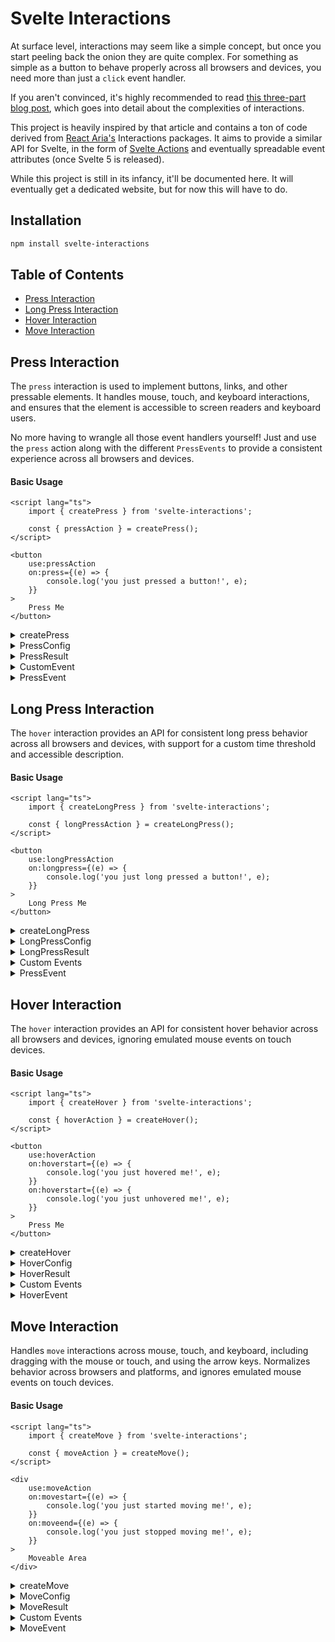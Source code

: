 # Svelte Interactions

At surface level, interactions may seem like a simple concept, but once you start peeling back the onion they are quite complex. For something as simple as a button to behave properly across all browsers and devices, you need more than just a `click` event handler.

If you aren't convinced, it's highly recommended to read [this three-part blog post](https://react-spectrum.adobe.com/blog/building-a-button-part-1.html), which goes into detail about the complexities of interactions.

This project is heavily inspired by that article and contains a ton of code derived from [React Aria's](https://react-spectrum.adobe.com) Interactions packages. It aims to provide a similar API for Svelte, in the form of [Svelte Actions](https://svelte.dev/docs/svelte-action) and eventually spreadable event attributes (once Svelte 5 is released).

While this project is still in its infancy, it'll be documented here. It will eventually get a dedicated website, but for now this will have to do.

## Installation

```bash
npm install svelte-interactions
```

## Table of Contents

- [Press Interaction](#press-interaction)
- [Long Press Interaction](#long-press-interaction)
- [Hover Interaction](#hover-interaction)
- [Move Interaction](#move-interaction)

## Press Interaction

The `press` interaction is used to implement buttons, links, and other pressable elements. It handles mouse, touch, and keyboard interactions, and ensures that the element is accessible to screen readers and keyboard users.

No more having to wrangle all those event handlers yourself! Just and use the `press` action along with the different `PressEvents` to provide a consistent experience across all browsers and devices.

#### Basic Usage

```svelte
<script lang="ts">
	import { createPress } from 'svelte-interactions';

	const { pressAction } = createPress();
</script>

<button
	use:pressAction
	on:press={(e) => {
		console.log('you just pressed a button!', e);
	}}
>
	Press Me
</button>
```

<details>
    <summary>
        <span> createPress </span>
    </summary>

Creates a new `press` interaction instance. Each element should have its own instance, as it maintains state for a single element. For example, if you had multiple buttons on a page:

```svelte
<script lang="ts">
	import { createPress } from 'svelte-interactions';

	const { pressAction: pressOne } = createPress();
	const { pressAction: pressTwo } = createPress();
</script>

<button use:pressOne on:press> Button One </button>
<button use:pressTwo on:press> Button Two </button>
```

</details>

<details>
    <summary>
        <span>PressConfig</span>
    </summary>

`createPress` takes in an optional `PressConfig` object, which can be used to customize the interaction.

```ts
import { createPress } from 'svelte-interactions';

const { pressAction } = createPress({ isDisabled: true });
```

```ts
type PressConfig = PressHandlers & {
	/**
	 * Whether the target is in a controlled press state
	 * (e.g. an overlay it triggers is open).
	 *
	 * @default false
	 */
	isPressed?: boolean;

	/**
	 * Whether the press events should be disabled.
	 *
	 * @default false
	 */
	isDisabled?: boolean;

	/**
	 * Whether the target should not receive focus on press.
	 *
	 * @default false
	 */
	preventFocusOnPress?: boolean;

	/**
	 * Whether press events should be canceled when the pointer
	 * leaves the target while pressed. By default, this is
	 * `false`, which means if the pointer returns back over
	 * the target while pressed, `pressstart`/`onPressStart`
	 * will be fired again. If set to `true`, the press is
	 * canceled when the pointer leaves the target and
	 * `pressstart`/`onPressStart` will not be fired if the
	 * pointer returns.
	 *
	 * @default false
	 */
	shouldCancelOnPointerExit?: boolean;

	/**
	 * Whether text selection should be enabled on the pressable element.
	 */
	allowTextSelectionOnPress?: boolean;
};
```

The `PressConfig` object also includes handlers for all the different `PressHandlers`. These are provided as a convenience, should you prefer to handle the events here rather than the custom `on:press*` events dispatched by the element with the `pressAction`.

Be aware that if you use these handlers, the custom `on:press*` events for whatever handlers you use will not be dispatched to the element. We only dispatch the events that aren't handled by the `PressHandlers`.

```ts
type PressHandlers = {
	/**
	 * Handler called when the press is released over the target.
	 */
	onPress?: (e: PressEvent) => void;

	/**
	 * Handler called when a press interaction starts.
	 */
	onPressStart?: (e: PressEvent) => void;

	/**
	 * Handler called when a press interaction ends, either over
	 * the target or when the pointer leaves the target.
	 */
	onPressEnd?: (e: PressEvent) => void;

	/**
	 * Handler called when the press state changes.
	 */
	onPressChange?: (isPressed: boolean) => void;

	/**
	 * Handler called when a press is released over the target,
	 * regardless of whether it started on the target or not.
	 */
	onPressUp?: (e: PressEvent) => void;
};
```

</details>

<details>
    <summary>
        <span>PressResult</span>
    </summary>

The `createPress` function returns a `PressResult` object, which contains the `pressAction` action, and the `isPressed` state. More returned properties may be added in the future if needed.

```ts
type PressResult = {
	/** Whether the target is currently pressed. */
	isPressed: Readable<boolean>;
	/** A Svelte Action which handles applying the event listeners to the element. */
	pressAction: (node: HTMLElement | SVGElement) => PressActionReturn;
};
```

</details>

<details>
    <summary>
        <span>CustomEvent</span>
    </summary>

When you apply the `pressAction` to an element, it will dispatch custom `on:press*` events. You can use these or the `PressHandlers` to handle the various press events.

```ts
type PressActionReturn = ActionReturn<
	undefined,
	{
		/**
		 * Dispatched when the press is released over the target.
		 */
		'on:press'?: (e: CustomEvent<PressEvent>) => void;

		/**
		 * Dispatched when a press interaction starts.
		 */
		'on:pressstart'?: (e: CustomEvent<PressEvent>) => void;

		/**
		 * Dispatched when a press interaction ends, either over
		 * the target or when the pointer leaves the target.
		 */
		'on:pressend'?: (e: CustomEvent<PressEvent>) => void;

		/**
		 * Dispatched when a press is released over the target,
		 * regardless of whether it started on the target or not.
		 */
		'on:pressup'?: (e: CustomEvent<PressEvent>) => void;
	}
>;
```

</details>

<details>
    <summary>
        <span>PressEvent</span>
    </summary>

This is the event object dispatched by the custom `on:press*` events, and is also passed to the `PressHandlers` should you choose to use them.

```ts
type PointerType = 'mouse' | 'pen' | 'touch' | 'keyboard' | 'virtual';

interface PressEvent {
	/** The type of press event being fired. */
	type: 'pressstart' | 'pressend' | 'pressup' | 'press';

	/** The pointer type that triggered the press event. */
	pointerType: PointerType;

	/** The target element of the press event. */
	target: Element;

	/** Whether the shift keyboard modifier was held during the press event. */
	shiftKey: boolean;

	/** Whether the ctrl keyboard modifier was held during the press event. */
	ctrlKey: boolean;

	/** Whether the meta keyboard modifier was held during the press event. */
	metaKey: boolean;

	/** Whether the alt keyboard modifier was held during the press event. */
	altKey: boolean;

	/**
	 * By default, press events stop propagation to parent elements.
	 * In cases where a handler decides not to handle a specific event,
	 * it can call `continuePropagation()` to allow a parent to handle it.
	 */
	continuePropagation(): void;
}
```

</details>

## Long Press Interaction

The `hover` interaction provides an API for consistent long press behavior across all browsers and devices, with support for a custom time threshold and accessible description.

#### Basic Usage

```svelte
<script lang="ts">
	import { createLongPress } from 'svelte-interactions';

	const { longPressAction } = createLongPress();
</script>

<button
	use:longPressAction
	on:longpress={(e) => {
		console.log('you just long pressed a button!', e);
	}}
>
	Long Press Me
</button>
```

<details>
    <summary>
        <span>createLongPress</span>
    </summary>

Creates a new `longpress` interaction instance. Each element should have its own instance, as it maintains state for a single element. For example, if you had multiple buttons on a page:

```svelte
<script lang="ts">
	import { createLongPress } from 'svelte-interactions';

	const { longPressAction: longPressOne } = createLongPress();
	const { longPressAction: longPressTwo } = createLongPress();
</script>

<button use:longPressOne on:longpress> Button One </button>
<button use:longPressTwo on:longpress> Button Two </button>
```

</details>

<details>
    <summary>
        <span>LongPressConfig</span>
    </summary>

`createLongPress` takes in an optional `LongPressConfig` object, which can be used to customize the interaction.

```ts
import { createLongPress } from 'svelte-interactions';

const { pressLongAction } = createPress({ isDisabled: true, threshold: 1000 });
```

```ts
type LongPressConfig = LongPressHandlers & {
	/**
	 * Whether the long press events should be disabled
	 */
	isDisabled?: boolean;

	/**
	 * The amount of time (in milliseconds) to wait before
	 * triggering a long press event.
	 */
	threshold?: number;

	/**
	 * A description for assistive techology users indicating that a
	 * long press action is available, e.g. "Long press to open menu".
	 */
	accessibilityDescription?: string;
};
```

The `LongPressConfig` object also includes handlers for all the different `LongPressHandlers`. These are provided as a convenience, should you prefer to handle the events here rather than the custom `on:longpress*` events dispatched by the element with the `longPressAction`.

Be aware that even if you use these handlers, the custom `on:longpress*` events for whatever handlers you use will not be dispatched to the element. We only dispatch the events that aren't handled by the `LongPressHandlers`.

```ts
export type LongPressHandlers = {
	/**
	 * Handler that is called when a long press interaction starts.
	 */
	onLongPressStart?: (e: LongPressEvent) => void;

	/**
	 * Handler that is called when a long press interaction ends, either
	 * over the target or when the pointer leaves the target.
	 */
	onLongPressEnd?: (e: LongPressEvent) => void;

	/**
	 * Handler that is called when the threshold time is met while
	 * the press is over the target.
	 */
	onLongPress?: (e: LongPressEvent) => void;
};
```

</details>

<details>
    <summary>
        <span>LongPressResult</span>
    </summary>

The `createLongPress` function returns a `LongPressResult` object, which contains the `longPressAction` action, and the `description` state. More returned properties may be added in the future if needed.

```ts
type LongPressResult = {
	/**
	 * A Svelte action which handles applying the event listeners
	 * and dispatching events to the element
	 */
	longPressAction: (node: HTMLElement | SVGElement) => LongPressActionReturn;

	/**
	 * A writable store to manage the accessible description for the long
	 * press action. It's initially populated with the value passed to the
	 * `accessibilityDescription` config option, but can be updated at any
	 * time by calling `description.set()`, and the new description will
	 * reflect in the DOM.
	 */
	accessibilityDescription: Writable<string | undefined>;
};
```

</details>

<details>
    <summary>
        <span>Custom Events</span>
    </summary>

When you apply the `longPressAction` to an element, it will dispatch custom `on:longpress*` events for events you aren't handling via the `LongPressConfig` props. You can use these or the `LongPressHandlers` to handle the various `longpress` events.

```ts
type LongPressActionReturn = ActionReturn<
	undefined,
	{
		/**
		 * Dispatched when the threshold time is met while
		 * the press is over the target.
		 */
		'on:longpress'?: (e: CustomEvent<LongPressEvent>) => void;

		/**
		 * Dispatched when a long press interaction starts.
		 */
		'on:longpressstart'?: (e: CustomEvent<LongPressEvent>) => void;

		/**
		 * Dispatched when a long press interaction ends, either
		 * over the target or when the pointer leaves the target.
		 */
		'on:longpressend'?: (e: CustomEvent<LongPressEvent>) => void;
	}
>;
```

</details>

<details>
    <summary>
        <span>PressEvent</span>
    </summary>

This is the event object dispatched by the custom `on:press*` events, and is also passed to the `PressHandlers` should you choose to use them.

```ts
type PointerType = 'mouse' | 'pen' | 'touch' | 'keyboard' | 'virtual';

interface PressEvent {
	/** The type of longpress event being fired. */
	type: 'longpressstart' | 'longpressend' | 'longpress';

	/** The pointer type that triggered the press event. */
	pointerType: PointerType;

	/** The target element of the press event. */
	target: Element;

	/** Whether the shift keyboard modifier was held during the press event. */
	shiftKey: boolean;

	/** Whether the ctrl keyboard modifier was held during the press event. */
	ctrlKey: boolean;

	/** Whether the meta keyboard modifier was held during the press event. */
	metaKey: boolean;

	/** Whether the alt keyboard modifier was held during the press event. */
	altKey: boolean;
}
```

</details>

## Hover Interaction

The `hover` interaction provides an API for consistent hover behavior across all browsers and devices, ignoring emulated mouse events on touch devices.

#### Basic Usage

```svelte
<script lang="ts">
	import { createHover } from 'svelte-interactions';

	const { hoverAction } = createHover();
</script>

<button
	use:hoverAction
	on:hoverstart={(e) => {
		console.log('you just hovered me!', e);
	}}
	on:hoverstart={(e) => {
		console.log('you just unhovered me!', e);
	}}
>
	Press Me
</button>
```

<details>
    <summary>
        <span>createHover</span>
    </summary>

Creates a new `hover` interaction instance. Each element should have its own instance, as it maintains state for a single element. For example, if you had multiple elements you wanted to apply hover state to on a page:

```svelte
<script lang="ts">
	import { createPress } from 'svelte-interactions';

	const { hoverAction: hoverOne } = createHover();
	const { hoverAction: hoverTwo } = createHover();
</script>

<div use:hoverOne on:hoverstart>Hoverable element one</div>
<div use:hoverTwo on:hoverstart>Hoverable element two</div>
```

</details>

<details>
    <summary>
        <span>HoverConfig</span>
    </summary>

The `createHover` function takes in an optional `HoverConfig` object, which can be used to customize the interaction.

```ts
import { createHover } from 'svelte-interactions';

const { hoverAction } = createHover({ isDisabled: true });
```

```ts
type HoverConfig = HoverHandlers & {
	/**
	 * Whether the hover events should be disabled
	 */
	isDisabled?: boolean;
};
```

The `HoverConfig` object also includes handlers for all the different `HoverHandlers`. These are provided as a convenience, should you prefer to handle the events here rather than the custom `on:hover*` events dispatched by the element with the `hoverAction`.

Be aware that even if you use these handlers, the custom `on:hover*` events for whatever handlers you use will not be dispatched to the element. We only dispatch the events that aren't handled by the `HoverHandlers`.

```ts
type HoverHandlers = {
	/**
	 * Handler called when a hover interaction starts.
	 */
	onHoverStart?: (e: HoverEvent) => void;

	/**
	 * Handler called when a hover interaction ends.
	 */
	onHoverEnd?: (e: HoverEvent) => void;

	/**
	 * Handler called when the hover state changes.
	 */
	onHoverChange?: (isHovering: boolean) => void;
};
```

</details>

<details>
    <summary>
        <span>HoverResult</span>
    </summary>

The `createHover` function returns a `HoverResult` object, which contains the `hoverAction` action, and the `isHovering` state. More returned properties may be added in the future if needed.

```ts
export type HoverResult = {
	/**
	 * Whether the element is currently being hovered
	 */
	isHovered: Readable<boolean>;

	/**
	 * A Svelte action which handles applying the event listeners
	 * to the element and dispatching the custom `on:hover*` events.
	 */
	hoverAction: (node: HTMLElement | SVGElement) => HoverActionReturn;
};
```

</details>

<details>
    <summary>
        <span>Custom Events</span>
    </summary>

When you apply the `hoverAction` to an element, it will dispatch custom `on:hover*` events. You can use these or the `HoverHandlers` to handle the various hover events.

```ts
type HoverActionReturn = ActionReturn<
	undefined,
	{
		/**
		 * Dispatched when a hover interaction starts.
		 */
		'on:hoverstart'?: (e: CustomEvent<HoverEvent>) => void;

		/**
		 * Dispatched when a hover interaction ends.
		 */
		'on:hoverend'?: (e: CustomEvent<HoverEvent>) => void;
	}
>;
```

</details>

<details>
    <summary>
        <span>HoverEvent</span>
    </summary>

This is the event object dispatched by the custom `on:hover*` events, and is also passed to the `HoverHandlers` should you choose to use them.

```ts
interface HoverEvent {
	/** The type of hover event being fired. */
	type: 'hoverstart' | 'hoverend';
	/** The pointer type that triggered the hover event. */
	pointerType: 'mouse' | 'pen';
	/** The target element of the hover event. */
	target: Element;
}
```

</details>

## Move Interaction

Handles `move` interactions across mouse, touch, and keyboard, including dragging with the mouse or touch, and using the arrow keys. Normalizes behavior across browsers and platforms, and ignores emulated mouse events on touch devices.

#### Basic Usage

```svelte
<script lang="ts">
	import { createMove } from 'svelte-interactions';

	const { moveAction } = createMove();
</script>

<div
	use:moveAction
	on:movestart={(e) => {
		console.log('you just started moving me!', e);
	}}
	on:moveend={(e) => {
		console.log('you just stopped moving me!', e);
	}}
>
	Moveable Area
</div>
```

<details>
    <summary>
        <span>createMove</span>
    </summary>

Creates a new `press` interaction instance. Each element should have its own instance, as it maintains state for a single element. For example, if you had multiple buttons on a page:

```svelte
<script lang="ts">
	import { createMove } from 'svelte-interactions';

	const { moveAction } = createMove();
</script>

<div use:moveAction on:move> Moveable Area </div>
```

</details>

<details>
    <summary>
        <span>MoveConfig</span>
    </summary>

```ts
export type MoveConfig = MoveHandlers & { }
```

The `MoveConfig` object also includes handlers for all the different `MoveHandlers`. These are provided as a convenience, should you prefer to handle the events here rather than the custom `on:move*` events dispatched by the element with the `moveAction`.

Be aware that even if you use these handlers, the custom `on:move*` events for whatever handlers you use will not be dispatched to the element. We only dispatch the events that aren't handled by the `MoveHandlers`.

```ts
export type MoveHandlers = {
	/**
	 * Handler that is called when a move interaction starts.
	 */
	onMoveStart?: (e: MoveStartEvent) => void;

	/**
	 * Handler that is called when a move interaction ends.
	 */
	onMoveEnd?: (e: MoveEndEvent) => void;

	/**
	 * Handler that is called when the element is moved.
	 */
	onMove?: (e: MoveMoveEvent) => void;
}
```

</details>

<details>
    <summary>
        <span>MoveResult</span>
    </summary>

The `createMove` function returns a `MoveResult` object, which contains the `moveAction` action. More returned properties may be added in the future if needed.

```ts
export type MoveResult = {
	/**
	 * A Svelte action which handles applying the event listeners
	 * and dispatching events to the element
	 */
	moveAction: (node: HTMLElement | SVGElement) => MoveActionReturn;
};
```

</details>

<details>
    <summary>
        <span>Custom Events</span>
    </summary>

When you apply the `moveAction` to an element, it will dispatch custom `on:move*` events. You can use these or the `MoveHandlers` to handle the various move events.

```ts
type MoveActionReturn = ActionReturn<
	undefined,
	{
		'on:move'?: (e: CustomEvent<MoveMoveEvent>) => void;
		'on:movestart'?: (e: CustomEvent<MoveStartEvent>) => void;
		'on:moveend'?: (e: CustomEvent<MoveEndEvent>) => void;
	}
>;
```

</details>

<details>
    <summary>
        <span>MoveEvent</span>
    </summary>

This is the event object dispatched by the custom `on:move*` events, and is also passed to the `MoveHandlers` should you choose to use them.

```ts
export interface BaseMoveEvent {
	/** The pointer type that triggered the move event. */
	pointerType: PointerType;

	/** Whether the shift keyboard modifier was held during the move event. */
	shiftKey: boolean;

	/** Whether the ctrl keyboard modifier was held during the move event. */
	ctrlKey: boolean;

	/** Whether the meta keyboard modifier was held during the move event. */
	metaKey: boolean;

	/** Whether the alt keyboard modifier was held during the move event. */
	altKey: boolean;
}

export interface MoveStartEvent extends BaseMoveEvent {
	/** The type of move event being fired. */
	type: 'movestart';
}

export interface MoveMoveEvent extends BaseMoveEvent {
	/** The type of move event being fired. */
	type: 'move';

	/** The amount moved in the X direction since the last event. */
	deltaX: number;

	/** The amount moved in the Y direction since the last event. */
	deltaY: number;
}

export interface MoveEndEvent extends BaseMoveEvent {
	/** The type of move event being fired. */
	type: 'moveend';
}

export type MoveEvent = MoveStartEvent | MoveMoveEvent | MoveEndEvent;
```

</details>
